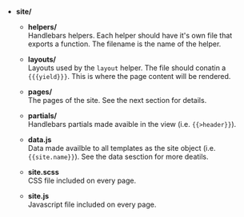 - <span class="icon-folder"></span> **site/**
  - <span class="icon-folder"></span> **helpers/**  
    Handlebars helpers. Each helper should have it's own file that exports a function. The filename is the name of the helper.

  - <span class="icon-folder"></span> **layouts/**  
    Layouts used by the `layout` helper. The file should conatin a `{{{yield}}}`. This is where the page content will be rendered.

  - <span class="icon-folder"></span> **pages/**  
    The pages of the site. See the next section for details.

  - <span class="icon-folder"></span> **partials/**  
    Handlebars partials made avaible in the view (i.e. `{{>header}}`).

  - <span class="icon-file"></span> **data.js**  
    Data made availble to all templates as the site object (i.e. `{{site.name}}`). See the data sesction for more deatils.

  - <span class="icon-file"></span> **site.scss**  
    CSS file included on every page.

  - <span class="icon-file"></span> **site.js**  
    Javascript file included on every page.



